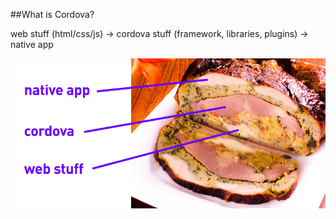 
##What is Cordova?

<p class="fragment">web stuff (html/css/js) &rarr; cordova stuff (framework, libraries, plugins) &rarr; native app</p>

<img src="images/corducken.gif" class="fragment" />
